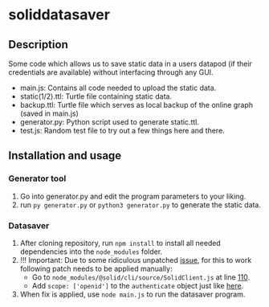 # soliddatasaver
## Description
Some code which allows us to save static data in a users datapod (if their credentials are available) without interfacing through any GUI.
- main.js: Contains all code needed to upload the static data.
- static(1/2).ttl: Turtle file containing static data.
- backup.ttl: Turtle file which serves as local backup of the online graph (saved in main.js)
- generator.py: Python script used to generate static.ttl.
- test.js: Random test file to try out a few things here and there.

## Installation and usage

### Generator tool

1. Go into generator.py and edit the program parameters to your liking.
2. run `py generator.py` or `python3 generator.py` to generate the static data.

### Datasaver

1. After cloning repository, run `npm install` to install all needed dependencies into the `node_modules` folder.
2. !!! Important: Due to some ridiculous unpatched [issue](https://github.com/solid/solid-cli/issues/15), for this to work following patch needs to be applied manually:
    - Go to `node_modules/@solid/cli/source/SolidClient.js` at line [110](https://github.com/solid/solid-cli/blob/4cf28cb271aa5de23fcff6e4d11ce1be48e48d19/src/SolidClient.js#L110).
    - Add `scope: ['openid']` to the `authenticate` object just like [here](https://github.com/solid/oidc-rp/blob/master/src/RelyingParty.js#L68).
3. When fix is applied, use `node main.js` to run the datasaver program.